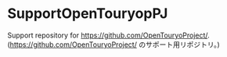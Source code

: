 # SupportOpenTouryopPJ
Support repository for https://github.com/OpenTouryoProject/. (https://github.com/OpenTouryoProject/ のサポート用リポジトリ。)
